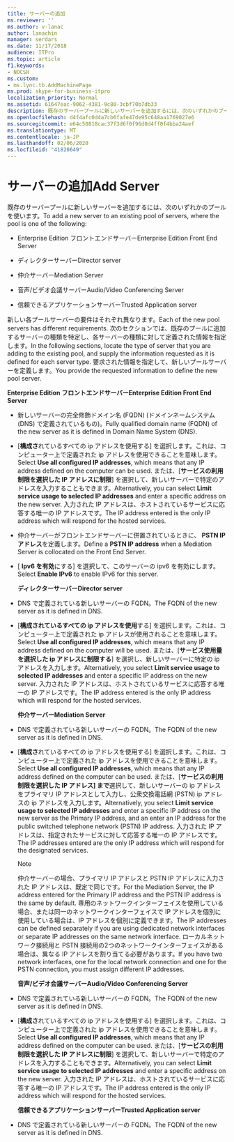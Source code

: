 ```yaml
---
title: サーバーの追加
ms.reviewer: ''
ms.author: v-lanac
author: lanachin
manager: serdars
ms.date: 11/17/2018
audience: ITPro
ms.topic: article
f1.keywords:
- NOCSH
ms.custom:
- ms.lync.tb.AddMachinePage
ms.prod: skype-for-business-itpro
localization_priority: Normal
ms.assetid: 61647eac-9062-4381-9c80-3cbf70b7db33
description: 既存のサーバープールに新しいサーバーを追加するには、次のいずれかのプールを使います。
ms.openlocfilehash: d4f4afc0d4a7cb6fafe47de95c648aa1769027e6
ms.sourcegitcommit: e64c50818cac37f3d6f0f96d0d4ff0f4bba24aef
ms.translationtype: MT
ms.contentlocale: ja-JP
ms.lasthandoff: 02/06/2020
ms.locfileid: "41820649"
---
```

# <a name="add-server"></a><span data-ttu-id="51211-103">サーバーの追加</span><span class="sxs-lookup"><span data-stu-id="51211-103">Add Server</span></span>
 
<span data-ttu-id="51211-104">既存のサーバープールに新しいサーバーを追加するには、次のいずれかのプールを使います。</span><span class="sxs-lookup"><span data-stu-id="51211-104">To add a new server to an existing pool of servers, where the pool is one of the following:</span></span>
  
- <span data-ttu-id="51211-105">Enterprise Edition フロントエンドサーバー</span><span class="sxs-lookup"><span data-stu-id="51211-105">Enterprise Edition Front End Server</span></span>
    
- <span data-ttu-id="51211-106">ディレクターサーバー</span><span class="sxs-lookup"><span data-stu-id="51211-106">Director server</span></span>
    
- <span data-ttu-id="51211-107">仲介サーバー</span><span class="sxs-lookup"><span data-stu-id="51211-107">Mediation Server</span></span>
    
- <span data-ttu-id="51211-108">音声/ビデオ会議サーバー</span><span class="sxs-lookup"><span data-stu-id="51211-108">Audio/Video Conferencing Server</span></span>
    
- <span data-ttu-id="51211-109">信頼できるアプリケーションサーバー</span><span class="sxs-lookup"><span data-stu-id="51211-109">Trusted Application server</span></span>
    
<span data-ttu-id="51211-110">新しい各プールサーバーの要件はそれぞれ異なります。</span><span class="sxs-lookup"><span data-stu-id="51211-110">Each of the new pool servers has different requirements.</span></span> <span data-ttu-id="51211-111">次のセクションでは、既存のプールに追加するサーバーの種類を特定し、各サーバーの種類に対して定義された情報を指定します。</span><span class="sxs-lookup"><span data-stu-id="51211-111">In the following sections, locate the type of server that you are adding to the existing pool, and supply the information requested as it is defined for each server type.</span></span> <span data-ttu-id="51211-112">要求された情報を指定して、新しいプールサーバーを定義します。</span><span class="sxs-lookup"><span data-stu-id="51211-112">You provide the requested information to define the new pool server.</span></span>
  
 <span data-ttu-id="51211-113">**Enterprise Edition フロントエンドサーバー**</span><span class="sxs-lookup"><span data-stu-id="51211-113">**Enterprise Edition Front End Server**</span></span>
  
- <span data-ttu-id="51211-114">新しいサーバーの完全修飾ドメイン名 (FQDN) (ドメインネームシステム (DNS) で定義されているもの)。</span><span class="sxs-lookup"><span data-stu-id="51211-114">Fully qualified domain name (FQDN) of the new server as it is defined in Domain Name System (DNS).</span></span>
    
- <span data-ttu-id="51211-115">[**構成さ**れているすべての ip アドレスを使用する] を選択します。これは、コンピューター上で定義された ip アドレスを使用できることを意味します。</span><span class="sxs-lookup"><span data-stu-id="51211-115">Select **Use all configured IP addresses**, which means that any IP address defined on the computer can be used.</span></span> <span data-ttu-id="51211-116">または、[**サービスの利用制限を選択した IP アドレスに制限**] を選択して、新しいサーバーで特定のアドレスを入力することもできます。</span><span class="sxs-lookup"><span data-stu-id="51211-116">Alternatively, you can select **Limit service usage to selected IP addresses** and enter a specific address on the new server.</span></span> <span data-ttu-id="51211-117">入力された IP アドレスは、ホストされているサービスに応答する唯一の IP アドレスです。</span><span class="sxs-lookup"><span data-stu-id="51211-117">The IP address entered is the only IP address which will respond for the hosted services.</span></span>
    
- <span data-ttu-id="51211-118">仲介サーバーがフロントエンドサーバーに併置されているときに、 **PSTN IP アドレス**を定義します。</span><span class="sxs-lookup"><span data-stu-id="51211-118">Define a **PSTN IP address** when a Mediation Server is collocated on the Front End Server.</span></span>
    
- <span data-ttu-id="51211-119">[ **Ipv6 を有効**にする] を選択して、このサーバーの ipv6 を有効にします。</span><span class="sxs-lookup"><span data-stu-id="51211-119">Select **Enable IPv6** to enable IPv6 for this server.</span></span>
    
  <span data-ttu-id="51211-120">**ディレクターサーバー**</span><span class="sxs-lookup"><span data-stu-id="51211-120">**Director server**</span></span>
  
- <span data-ttu-id="51211-121">DNS で定義されている新しいサーバーの FQDN。</span><span class="sxs-lookup"><span data-stu-id="51211-121">The FQDN of the new server as it is defined in DNS.</span></span>
    
- <span data-ttu-id="51211-122">[**構成されているすべての ip アドレスを使用**する] を選択します。これは、コンピューター上で定義された ip アドレスが使用されることを意味します。</span><span class="sxs-lookup"><span data-stu-id="51211-122">Select **Use all configured IP addresses**, which means that any IP address defined on the computer will be used.</span></span> <span data-ttu-id="51211-123">または、[**サービス使用量を選択した ip アドレスに制限する**] を選択し、新しいサーバーに特定の ip アドレスを入力します。</span><span class="sxs-lookup"><span data-stu-id="51211-123">Alternatively, you select **Limit service usage to selected IP addresses** and enter a specific IP address on the new server.</span></span> <span data-ttu-id="51211-124">入力された IP アドレスは、ホストされているサービスに応答する唯一の IP アドレスです。</span><span class="sxs-lookup"><span data-stu-id="51211-124">The IP address entered is the only IP address which will respond for the hosted services.</span></span>
    
  <span data-ttu-id="51211-125">**仲介サーバー**</span><span class="sxs-lookup"><span data-stu-id="51211-125">**Mediation Server**</span></span>
  
- <span data-ttu-id="51211-126">DNS で定義されている新しいサーバーの FQDN。</span><span class="sxs-lookup"><span data-stu-id="51211-126">The FQDN of the new server as it is defined in DNS.</span></span>
    
- <span data-ttu-id="51211-127">[**構成さ**れているすべての ip アドレスを使用する] を選択します。これは、コンピューター上で定義された ip アドレスを使用できることを意味します。</span><span class="sxs-lookup"><span data-stu-id="51211-127">Select **Use all configured IP addresses**, which means that any IP address defined on the computer can be used.</span></span> <span data-ttu-id="51211-128">または、[**サービスの利用制限を選択した IP アドレス] まで**選択して、新しいサーバーの ip アドレスをプライマリ IP アドレスとして入力し、公衆交換電話網 (PSTN) ip アドレスの ip アドレスを入力します。</span><span class="sxs-lookup"><span data-stu-id="51211-128">Alternatively, you select **Limit service usage to selected IP addresses** and enter a specific IP address on the new server as the Primary IP address, and an enter an IP address for the public switched telephone network (PSTN) IP address.</span></span> <span data-ttu-id="51211-129">入力された IP アドレスは、指定されたサービスに対して応答する唯一の IP アドレスです。</span><span class="sxs-lookup"><span data-stu-id="51211-129">The IP addresses entered are the only IP address which will respond for the designated services.</span></span>
    
    > [!NOTE]
    > <span data-ttu-id="51211-130">仲介サーバーの場合、プライマリ IP アドレスと PSTN IP アドレスに入力された IP アドレスは、既定で同じです。</span><span class="sxs-lookup"><span data-stu-id="51211-130">For the Mediation Server, the IP address entered for the Primary IP address and the PSTN IP address is the same by default.</span></span> <span data-ttu-id="51211-131">専用のネットワークインターフェイスを使用している場合、または同一のネットワークインターフェイスで IP アドレスを個別に使用している場合は、IP アドレスを個別に定義できます。</span><span class="sxs-lookup"><span data-stu-id="51211-131">The IP addresses can be defined separately if you are using dedicated network interfaces or separate IP addresses on the same network interface.</span></span> <span data-ttu-id="51211-132">ローカルネットワーク接続用と PSTN 接続用の2つのネットワークインターフェイスがある場合は、異なる IP アドレスを割り当てる必要があります。</span><span class="sxs-lookup"><span data-stu-id="51211-132">If you have two network interfaces, one for the local network connection and one for the PSTN connection, you must assign different IP addresses.</span></span> 
  
  <span data-ttu-id="51211-133">**音声/ビデオ会議サーバー**</span><span class="sxs-lookup"><span data-stu-id="51211-133">**Audio/Video Conferencing Server**</span></span>
  
- <span data-ttu-id="51211-134">DNS で定義されている新しいサーバーの FQDN。</span><span class="sxs-lookup"><span data-stu-id="51211-134">The FQDN of the new server as it is defined in DNS.</span></span>
    
- <span data-ttu-id="51211-135">[**構成さ**れているすべての ip アドレスを使用する] を選択します。これは、コンピューター上で定義された ip アドレスを使用できることを意味します。</span><span class="sxs-lookup"><span data-stu-id="51211-135">Select **Use all configured IP addresses**, which means that any IP address defined on the computer can be used.</span></span> <span data-ttu-id="51211-136">または、[**サービスの利用制限を選択した IP アドレスに制限**] を選択して、新しいサーバーで特定のアドレスを入力することもできます。</span><span class="sxs-lookup"><span data-stu-id="51211-136">Alternatively, you can select **Limit service usage to selected IP addresses** and enter a specific address on the new server.</span></span> <span data-ttu-id="51211-137">入力された IP アドレスは、ホストされているサービスに応答する唯一の IP アドレスです。</span><span class="sxs-lookup"><span data-stu-id="51211-137">The IP address entered is the only IP address which will respond for the hosted services.</span></span>
    
  <span data-ttu-id="51211-138">**信頼できるアプリケーションサーバー**</span><span class="sxs-lookup"><span data-stu-id="51211-138">**Trusted Application server**</span></span>
  
- <span data-ttu-id="51211-139">DNS で定義されている新しいサーバーの FQDN。</span><span class="sxs-lookup"><span data-stu-id="51211-139">The FQDN of the new server as it is defined in DNS.</span></span>
    

